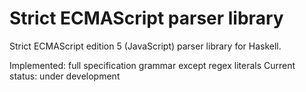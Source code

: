 Strict ECMAScript parser library
================================

Strict ECMAScript edition 5 (JavaScript) parser library for Haskell.

Implemented: full specification grammar except regex literals
Current status: under development